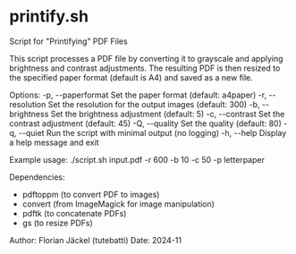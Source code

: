 # printify.sh

Script for "Printifying" PDF Files

This script processes a PDF file by converting it to grayscale
and applying brightness and contrast adjustments. The resulting
PDF is then resized to the specified paper format (default is A4)
and saved as a new file.

Options:
 -p, --paperformat  Set the paper format (default: a4paper)
 -r, --resolution   Set the resolution for the output images (default: 300)
 -b, --brightness   Set the brightness adjustment (default: 5)
 -c, --contrast     Set the contrast adjustment (default: 45)
 -Q, --quality      Set the quality (default: 80)
 -q, --quiet        Run the script with minimal output (no logging)
 -h, --help         Display a help message and exit

Example usage:
./script.sh input.pdf -r 600 -b 10 -c 50 -p letterpaper

Dependencies:

- pdftoppm (to convert PDF to images)
- convert (from ImageMagick for image manipulation)
- pdftk (to concatenate PDFs)
- gs (to resize PDFs)

Author: Florian Jäckel (tutebatti)
Date: 2024-11

